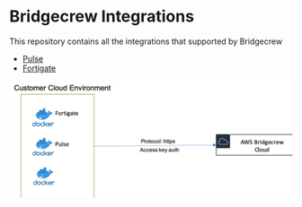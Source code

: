 # Bridgecrew Integrations
This repository contains all the integrations that supported by Bridgecrew

* [Pulse](https://github.com/bridgecrewio/bridgecrew-integrations/blob/master/src/pulse/README.md)
* [Fortigate](https://github.com/bridgecrewio/bridgecrew-integrations/blob/master/src/fortigate/README.md)


![Integration architecture](docs/arch-flow.png)
